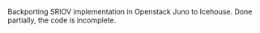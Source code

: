 Backporting SRIOV implementation in Openstack Juno to Icehouse. 
Done partially, the code is incomplete.
